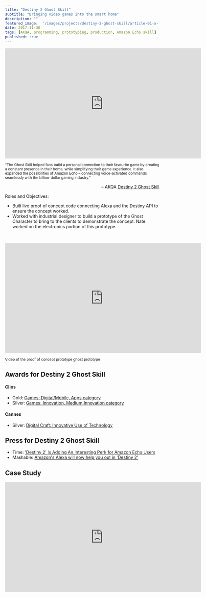 ```yaml
---
title: "Destiny 2 Ghost Skill"
subtitle: "Bringing video games into the smart home"
description: ""
featured_image:  '/images/projects/destiny-2-ghost-skill/article-01-a-large-2.jpg'
date: 2017-11-30
tags: [AKQA, programming, prototyping, production, Amazon Echo skill]
published: true
---
```


<p><iframe src="https://player.vimeo.com/video/393797162" width="640" height="360" frameborder="0" allow="autoplay; fullscreen" allowfullscreen></iframe></p> 

<small>“The Ghost Skill helped fans build a personal connection to their favourite game by creating a constant presence in their home, while simplifying their game experience. It also expanded the possibilities of Amazon Echo – connecting voice-activated commands seamlessly with the billion-dollar gaming industry.”</small>

<p align="right">– AKQA <a href="https://www.akqa.com/work/activision/destiny-2-ghost-skill/">Destiny 2 Ghost Skill</a></p>

Roles and Objectives:

* Built live proof of concept code connecting Alexa and the Destiny API to ensure the concept worked.
* Worked with industrial designer to build a prototype of the Ghost Character to bring to the clients to demonstrate the concept. Nate worked on the electronics portion of this prototype.

<br />
<p><iframe src="https://player.vimeo.com/video/394324192" width="640" height="360" frameborder="0" allow="autoplay; fullscreen" allowfullscreen></iframe></p> 

<small>Video of the proof of concept prototype ghost prototype</small>

## Awards for Destiny 2 Ghost Skill

#### Clios
* Gold: [Games: Digital/Mobile, Apps category](https://clios.com/entertainment/winner/42726) 
* Silver: [Games: Innovation, Medium Innovation category](https://clios.com/entertainment/winner/games-innovation/destiny-2/destiny-2-ghost-skill-42724)

#### Cannes
* Silver: [Digital Craft: Innovative Use of Technology](https://captiv8.io/blog/2018/06/22/the-digital-craft-cannes-lion-winners/)

## Press for Destiny 2 Ghost Skill

* Time: ['Destiny 2' Is Adding An Interesting Perk for Amazon Echo Users](https://time.com/5041901/destiny-2-ghost-alexa-skill/)
* Mashable: [Amazon's Alexa will now help you out in 'Destiny 2'](https://mashable.com/2017/11/30/alexa-ghost-destiny-2/?europe=true)

## Case Study

<p><iframe src="https://player.vimeo.com/video/393797145" width="640" height="360" frameborder="0" allow="autoplay; fullscreen" allowfullscreen></iframe></p> 

